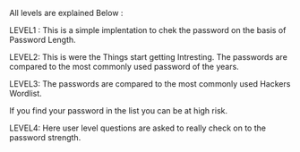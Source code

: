 All levels are explained Below : 


LEVEL1 : 
  This is a simple implentation to chek the password on the basis of Password Length.
  
  
LEVEL2:
  This is were the Things start getting Intresting.
  The passwords are compared to the most commonly used password of the years.
  
  
LEVEL3:
  The passwords are compared to the most commonly used Hackers Wordlist.
  
  
  If you find your password in the list you can be at high risk.
  
  
LEVEL4:
  Here user level questions are asked to really check on to the password strength.
  
 
